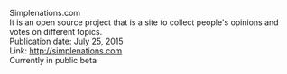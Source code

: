 Simplenations.com <br />
It is an open source project that is a site to collect people's opinions and votes on different topics.  <br />
Publication date: July 25, 2015  <br />
Link: http://simplenations.com  <br />
Currently in public beta   <br />
